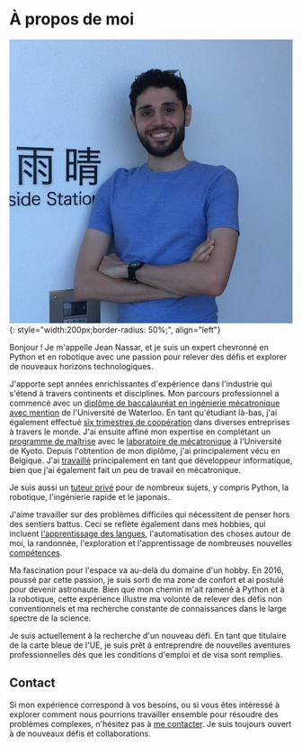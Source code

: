 # À propos de moi

![Jean Nassar (photo)](assets/images/jean.png){: style="width:200px;border-radius: 50%;", align="left"}

Bonjour ! Je m'appelle Jean Nassar, et je suis un expert chevronné en Python et en robotique avec une passion pour relever des défis et explorer de nouveaux horizons technologiques.

J'apporte sept années enrichissantes d'expérience dans l'industrie qui s'étend à travers continents et disciplines. Mon parcours professionnel a commencé avec un [diplôme de baccalauréat en ingénierie mécatronique avec mention](cv/education/waterloo) de l'Université de Waterloo. En tant qu'étudiant là-bas, j'ai également effectué [six trimestres de coopération](cv/work/coop) dans diverses entreprises à travers le monde. J'ai ensuite affiné mon expertise en complétant un [programme de maîtrise](cv/education/kyoto) avec le [laboratoire de mécatronique](http://www.mechatronics.me.kyoto-u.ac.jp/index.php?ml_lang=en) à l'Université de Kyoto. Depuis l'obtention de mon diplôme, j'ai principalement vécu en Belgique. J'ai [travaillé](cv/work) principalement en tant que développeur informatique, bien que j'ai également fait un peu de travail en mécatronique.

Je suis aussi un [tuteur privé](cv/teaching) pour de nombreux sujets, y compris Python, la robotique, l'ingénierie rapide et le japonais.

J'aime travailler sur des problèmes difficiles qui nécessitent de penser hors des sentiers battus. Ceci se reflète également dans mes hobbies, qui incluent [l'apprentissage des langues](cv/languages.fr.md), l'automatisation des choses autour de moi, la randonnée, l'exploration et l'apprentissage de nombreuses nouvelles [compétences](cv/skills).

Ma fascination pour l'espace va au-delà du domaine d'un hobby. En 2016, poussé par cette passion, je suis sorti de ma zone de confort et ai postulé pour devenir astronaute. Bien que mon chemin m'ait ramené à Python et à la robotique, cette expérience illustre ma volonté de relever des défis non conventionnels et ma recherche constante de connaissances dans le large spectre de la science.

Je suis actuellement à la recherche d'un nouveau défi. En tant que titulaire de la carte bleue de l'UE, je suis prêt à entreprendre de nouvelles aventures professionnelles dès que les conditions d'emploi et de visa sont remplies.

## Contact

Si mon expérience correspond à vos besoins, ou si vous êtes intéressé à explorer comment nous pourrions travailler ensemble pour résoudre des problèmes complexes, n'hésitez pas à [me contacter](mailto:contact@jnassar.com). Je suis toujours ouvert à de nouveaux défis et collaborations.
